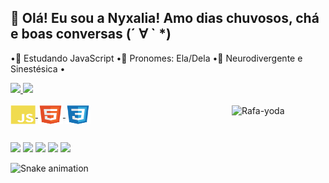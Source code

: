 ## 🌾 Olá! Eu sou a Nyxalia! Amo dias chuvosos, chá e boas conversas (´ ∀ ` *)

•🍄 Estudando JavaScript 
•🌱 Pronomes: Ela/Dela 
•🤎 Neurodivergente e Sinestésica •

<div>
  <a href="https://github.com/Nyxalia">
  <img height="140em" src="https://github-readme-stats.vercel.app/api?username=nyxalia&show_icons=true&theme=dracula&include_all_commits=true&count_private=true"/>
  <img height="140em" src="https://github-readme-stats.vercel.app/api/top-langs/?username=nyxalia&layout=compact&langs_count=7&theme=dracula"/>
</div>

<div style="display: inline_block"><br>
  <img align="center" alt="Rafa-Js" height="30" width="40" src="https://raw.githubusercontent.com/devicons/devicon/master/icons/javascript/javascript-plain.svg">
  <img align="center" alt="Rafa-HTML" height="30" width="40" src="https://raw.githubusercontent.com/devicons/devicon/master/icons/html5/html5-original.svg">
  <img align="center" alt="Rafa-CSS" height="30" width="40" src="https://raw.githubusercontent.com/devicons/devicon/master/icons/css3/css3-original.svg">

  <img align="right" alt="Rafa-yoda" height="150" width="150" src="https://cdn.discordapp.com/attachments/715981939697385542/886015328457486406/b998d043d3bc6876bc493ea409ed59d2.gif">
</div>

##

<div>
  <a href="https://www.instagram.com/starswithrages/" target="_blank"><img src="https://img.shields.io/badge/-Instagram-%23E4405F?style=for-the-badge&logo=instagram&logoColor=white" target="_blank"></a>
 	<a href="https://www.twitch.tv/amypeachy" target="_blank"><img src="https://img.shields.io/badge/Twitch-9146FF?style=for-the-badge&logo=twitch&logoColor=white" target="_blank"></a>
 <a href="LINKAQUI" target="_blank"><img src="https://img.shields.io/badge/Discord-7289DA?style=for-the-badge&logo=discord&logoColor=white" target="_blank"></a> 
  <a href = "mailto:gikaalvescontact@gmail.com"><img src="https://img.shields.io/badge/-Gmail-%23333?style=for-the-badge&logo=gmail&logoColor=white" target="_blank"></a>
  <a href="https://www.linkedin.com/in/gioalves/" target="_blank"><img src="https://img.shields.io/badge/-LinkedIn-%230077B5?style=for-the-badge&logo=linkedin&logoColor=white" target="_blank"></a> 
</div>

![Snake animation](https://github.com/nyxalia/nyxalia/blob/output/github-contribution-grid-snake.svg)
 
